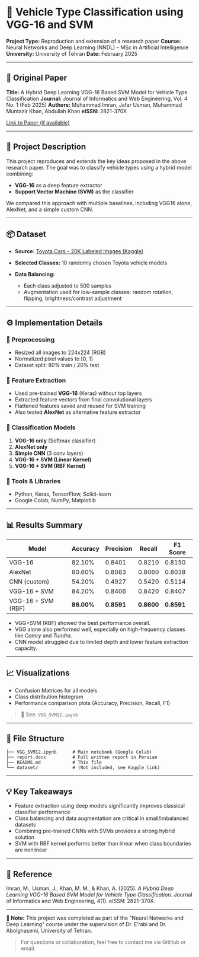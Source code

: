 # 🚗 Vehicle Type Classification using VGG-16 and SVM

**Project Type:** Reproduction and extension of a research paper
**Course:** Neural Networks and Deep Learning (NNDL) – MSc in Artificial Intelligence
**University:** University of Tehran
**Date:** February 2025

---

## 📄 Original Paper

**Title:** A Hybrid Deep Learning VGG-16 Based SVM Model for Vehicle Type Classification
**Journal:** Journal of Informatics and Web Engineering, Vol. 4 No. 1 (Feb 2025)
**Authors:** Muhammad Imran, Jafar Usman, Muhammad Muntazir Khan, Abdullah Khan
**eISSN:** 2821-370X

[Link to Paper (if available)](https://example.com)

---

## 📌 Project Description

This project reproduces and extends the key ideas proposed in the above research paper. The goal was to classify vehicle types using a hybrid model combining:

* **VGG-16** as a deep feature extractor
* **Support Vector Machine (SVM)** as the classifier

We compared this approach with multiple baselines, including VGG16 alone, AlexNet, and a simple custom CNN.

---

## 📦 Dataset

* **Source:** [Toyota Cars – 20K Labeled Images (Kaggle)](https://www.kaggle.com/datasets/occultainsights/toyota-cars-over-20k-labeled-images)
* **Selected Classes:** 10 randomly chosen Toyota vehicle models
* **Data Balancing:**

  * Each class adjusted to 500 samples
  * Augmentation used for low-sample classes: random rotation, flipping, brightness/contrast adjustment

---

## ⚙️ Implementation Details

### 🔹 Preprocessing

* Resized all images to 224x224 (RGB)
* Normalized pixel values to \[0, 1]
* Dataset split: 80% train / 20% test

### 🔹 Feature Extraction

* Used pre-trained **VGG-16** (Keras) without top layers
* Extracted feature vectors from final convolutional layers
* Flattened features saved and reused for SVM training
* Also tested **AlexNet** as alternative feature extractor

### 🔹 Classification Models

1. **VGG-16 only** (Softmax classifier)
2. **AlexNet only**
3. **Simple CNN** (3 conv layers)
4. **VGG-16 + SVM (Linear Kernel)**
5. **VGG-16 + SVM (RBF Kernel)**

### 🔹 Tools & Libraries

* Python, Keras, TensorFlow, Scikit-learn
* Google Colab, NumPy, Matplotlib

---

## 📊 Results Summary

| Model              | Accuracy   | Precision  | Recall     | F1 Score   |
| ------------------ | ---------- | ---------- | ---------- | ---------- |
| VGG-16             | 82.10%     | 0.8401     | 0.8210     | 0.8150     |
| AlexNet            | 80.60%     | 0.8083     | 0.8060     | 0.8038     |
| CNN (custom)       | 54.20%     | 0.4927     | 0.5420     | 0.5114     |
| VGG-16 + SVM       | 84.20%     | 0.8406     | 0.8420     | 0.8407     |
| VGG-16 + SVM (RBF) | **86.00%** | **0.8591** | **0.8600** | **0.8591** |

* VGG+SVM (RBF) showed the best performance overall.
* VGG alone also performed well, especially on high-frequency classes like *Camry* and *Tundra*.
* CNN model struggled due to limited depth and lower feature extraction capacity.

---

## 📈 Visualizations

* Confusion Matrices for all models
* Class distribution histogram
* Performance comparison plots (Accuracy, Precision, Recall, F1)

> 📁 See: `VGG_SVM12.ipynb`

---

## 📂 File Structure

```
├── VGG_SVM12.ipynb      # Main notebook (Google Colab)
├── report.docx          # Full written report in Persian
├── README.md            # This file
└── dataset/             # (Not included, see Kaggle link)
```

---

## 💡 Key Takeaways

* Feature extraction using deep models significantly improves classical classifier performance
* Class balancing and data augmentation are critical in small/imbalanced datasets
* Combining pre-trained CNNs with SVMs provides a strong hybrid solution
* SVM with RBF kernel performs better than linear when class boundaries are nonlinear

---

## 📎 Reference

Imran, M., Usman, J., Khan, M. M., & Khan, A. (2025). *A Hybrid Deep Learning VGG-16 Based SVM Model for Vehicle Type Classification.* Journal of Informatics and Web Engineering, 4(1). eISSN: 2821-370X.

---

**📌 Note:** This project was completed as part of the "Neural Networks and Deep Learning" course under the supervision of Dr. E’rabi and Dr. Abolghasemi, University of Tehran.

> For questions or collaboration, feel free to contact me via GitHub or email.
